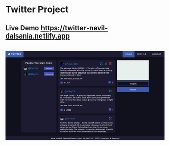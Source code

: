 # Twitter Project

## Live Demo https://twitter-nevil-dalsania.netlify.app
&nbsp;
<img src="./Readme-Images/1.png" />
&nbsp;